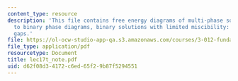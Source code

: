 ```yaml
---
content_type: resource
description: 'This file contains free energy diagrams of multi-phase solutions1, introduction
  to binary phase diagrams, binary solutions with limited miscibility: miscibility
  gaps.'
file: https://ol-ocw-studio-app-qa.s3.amazonaws.com/courses/3-012-fundamentals-of-materials-science-fall-2005/d62f08d34172c6ed65f29b87f5294551_lec17t_note.pdf
file_type: application/pdf
resourcetype: Document
title: lec17t_note.pdf
uid: d62f08d3-4172-c6ed-65f2-9b87f5294551
---
```

